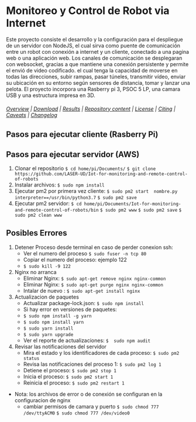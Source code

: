 # Monitoreo y Control de Robot via Internet

Este proyecto consiste el desarrollo y la configuración para el despliegue de un servidor con NodeJS, el cual sirva como puente de comunicación entre un robot con conexión a internet y un cliente, conectado a una pagina web o una aplicación web. Los canales de comunicación se desplegaran con websocket, gracias a que mantiene una conexión persistente y permite el envió de video codificado. el cual tenga la capacidad de moverse en todas las direcciones, subir rampas, pasar túneles, transmitir vídeo, enviar su ubicación en su entorno según sensores de distancia, tomar y lanzar una pelota. El proyecto incorpora una Rasberry pi 3, PSOC 5 LP, una camara USB y una estructura impresa en 3D.

###### [Overview](#) | [Download](#download) | [Results](#results) | [Repository content](#repository-content) | [License](#license) | [Citing](#citing) | [Caveats](#caveats) | [Changelog](#changelog)

## Pasos para ejecutar cliente (Rasberry Pi)


## Pasos para ejecutar servidor (AWS)

1. Clonar el repositorio 
	`$ cd home/pi/Documents/`
	`$ git clone https://github.com/LASER-UD/Iot-for-monitoring-and-remote-control-of-robots`
2. Instalar archivos:
	`$ sudo npm install`
3. Ejecutar pm2 por primera vez cliente:
	`$ sudo pm2 start  nombre.py interpreter==/usr/bin/python3.7`
	`$ sudo pm2 save`
4. Ejecutar pm2 servidor:
	`$ cd home/pi/Documents/Iot-for-monitoring-and-remote-control-of-robots/bin`
	`$ sudo pm2 www`
	`$ sudo pm2 save`
	`$ sudo pm2 clean www`
## Posibles Errores
1. Detener Proceso desde terminal en caso de perder conexion ssh:
	* Ver el numero del proceso `$ sudo fuser -n tcp 80`
	* Copiar el numero del proceso: ejemplo 122
	* `$ sudo kill -9 122`
2. Nginx no arranca 
	* Eliminar Nginx: `$ sudo apt-get remove nginx nginx-common`
	* Eliminar Nginx: `$ sudo apt-get purge nginx nginx-common`
	* Intalar de nuevo : `$ sudo apt-get install nginx` 
3. Actualizacion de paquetes
	* Actualizar package-lock.json: `$ sudo npm install`
	* Si hay error en versiones de paquetes:
	- `$ sudo npm install -g yarn`
	- `$ sudo npm install yarn`
	- `$ sudo yarn install`
	- `$ sudo yarn upgrade`
	* Ver el reporte de actualizaciones: `$  sudo npm audit`
4. Revisar las notificaciones del servidor 
	* Mira el estado y los identificadores de cada proceso: `$ sudo pm2 status`
	* Revisa las notificaciones del proceso 1: `$ sudo pm2 log 1`
	* Detiene el proceso: `$ sudo pm2 stop 1`
	* Inicia el proceso: `$ sudo pm2 start 1` 
	* Reinicia el proceso: `$ sudo pm2 restart 1` 
- Nota: los archivos de error o de conexión se configuran en la configuracion de nginx 
	* cambiar permisos de camara y puerto `$ sudo chmod 777 /dev/ttyACM0` `$ sudo chmod 777 /dev/video0`
